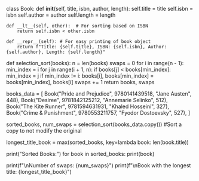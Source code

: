 
class Book:
    def __init__(self, title, isbn, author, length):
        self.title = title
        self.isbn = isbn
        self.author = author
        self.length = length

    def __lt__(self, other):  # For sorting based on ISBN
        return self.isbn < other.isbn

    def __repr__(self): # For easy printing of book object
        return f"Title: {self.title}, ISBN: {self.isbn}, Author: {self.author}, Length: {self.length}"


def selection_sort(books):
    n = len(books)
    swaps = 0
    for i in range(n - 1):
        min_index = i
        for j in range(i + 1, n):
            if books[j] < books[min_index]:
                min_index = j
        if min_index != i:
            books[i], books[min_index] = books[min_index], books[i]
            swaps += 1
    return books, swaps


books_data = [
    Book("Pride and Prejudice", 9780141439518, "Jane Austen", 448),
    Book("Desiree", 9781842125212, "Annemarie Selinko", 512),
    Book("The Kite Runner", 9781594631931, "Khaled Hosseini", 327),
    Book("Crime & Punishment", 9780553211757, "Fyodor Dostoevsky", 527),
]


sorted_books, num_swaps = selection_sort(books_data.copy())  #Sort a copy to not modify the original


longest_title_book = max(sorted_books, key=lambda book: len(book.title))

print("Sorted Books:")
for book in sorted_books:
    print(book)

print(f"\nNumber of swaps: {num_swaps}")
print(f"\nBook with the longest title: {longest_title_book}")

